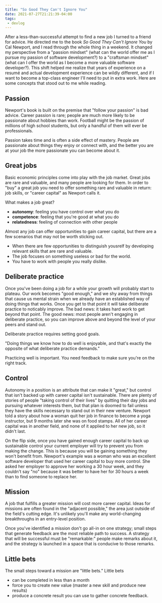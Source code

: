 ```yaml
---
title: "So Good They Can't Ignore You"
date: 2021-07-27T21:21:39-04:00
tags:
 - devlog
---
```


After a less-than-successful attempt to find a new job I turned to a friend for advice. He directed me to the book _So Good They Can't Ignore You_ by Cal Newport, and I read through the whole thing in a weekend. It changed my perspective from a "passion mindset" (what can the world offer me as I pursue my passion of software development?) to a "craftsman mindset" (what can I offer the world as I become a more valuable software developer?). This shift helped me realize that years of experience on a resumé and actual development experience can be wildly different, and if I want to become a top-class engineer I'll need to put in extra work. Here are some concepts that stood out to me while reading.

## Passion

Newport's book is built on the premise that "follow your passion" is bad advice. Career passion is rare; people are much more likely to be passionate about hobbies than work. Football might be the passion of millions of high school students, but only a handful of them will ever be professionals.

Passion takes time and is often a side effect of mastery. People are passionate about things they enjoy or connect with, and the better you are at your job the more passionate you can become about it.

## Great jobs

Basic economic principles come into play with the job market. Great jobs are rare and valuable, and many people are looking for them. In order to "buy" a great job you need to offer something rare and valuable in return: job skills, or "career capital" as Newport calls it.

What makes a job great?
* **autonomy**: feeling you have control over what you do
* **competence**: feeling that you're good at what you do
* **relatedness**: feeling of connection with other people

Almost any job can offer opportunities to gain career capital, but there are a few scenarios that may not be worth sticking out.
* When there are few opportunities to distinguish yousrelf by developing relevant skills that are rare and valuable.
* The job focuses on something useless or bad for the world.
* You have to work with people you really dislike.

## Deliberate practice

Once you've been doing a job for a while your growth will probably start to plateau. Our work becomes "good enough," and we shy away from things that cause us mental strain when we already have an established way of doing things that works. Once you get to that point it will take deliberate practice to noticably improve. The bad news: it takes hard work to get beyond that point. The good news: most people aren't engaging in deliberate practice, so you can improve above and beyond the level of your peers and stand out.

Deliberate practice requires setting good goals.

"Doing things we know how to do well is enjoyable, and that's exactly the opposite of what deliberate practice demands."

Practicing well is important. You need feedback to make sure you're on the right track.

## Control

Autonomy in a position is an attribute that can make it "great," but control that isn't backed up with career capital isn't sustainable. There are plenty of stories of people "taking control of their lives" by quitting their day jobs and pursuing whatever interests them, but that plan is doomed to fail unless they have the skills necessary to stand out in their new venture. Newport told a story about how a woman quit her job in finance to become a yoga instructor, but 9 months later she was on food stamps. All of her career capital was in another field, and none of it applied to her new job, so it didn't last.

On the flip side, once you have gained enough career capital to back up sustainable control your current employer will try to prevent you from making the change. This is because you will be gaining something they won't benefit from. Newport's example was a woman who was an excellent software developer that used her career capital to buy more control. She asked her employer to approve her working a 30 hour week, and they couldn't say "no" because it was better to have her for 30 hours a week than to find someone to replace her.

## Mission

A job that fulfills a greater mission will cost more career capital. Ideas for missions are often found in the "adjacent possible," the area just outside of the field's cutting edge. It's unlikely you'll make any world-changing breakthroughs in an entry-level position.

Once you've identified a mission don't go all-in on one strategy; small steps that generate feedback are the most reliable path to success. A strategy that will be successful must be "remarkable:" people make remarks about it, and the strategy is launched in a space that is conducive to those remarks.

## Little bets

The small steps toward a mission are "little bets." Little bets
* can be completed in less than a month
* force you to create new value (master a new skill and produce new results)
* produce a concrete result you can use to gather concrete feedback.
